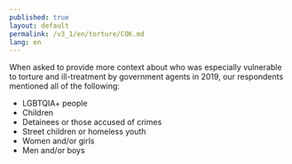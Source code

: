 ```yaml
---
published: true
layout: default
permalink: /v3_1/en/torture/COK.md
lang: en
---
```

When asked to provide more context about who was especially vulnerable to torture and ill-treatment by government agents in 2019, our respondents mentioned all of the following: 

-	LGBTQIA+ people
-	Children
-	Detainees or those accused of crimes
-	Street children or homeless youth
-	Women and/or girls
-	Men and/or boys
